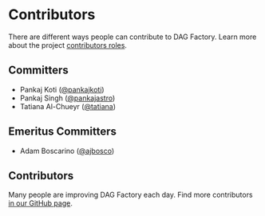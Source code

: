 # Contributors

There are different ways people can contribute to DAG Factory.
Learn more about the project [contributors roles](roles.md).

## Committers

* Pankaj Koti ([@pankajkoti](https://github.com/pankajkoti>))
* Pankaj Singh ([@pankajastro](https://github.com/pankajastro))
* Tatiana Al-Chueyr ([@tatiana](https://github.com/tatiana>))

## Emeritus Committers

* Adam Boscarino ([@ajbosco](https://github.com/ajbosco))

## Contributors

Many people are improving DAG Factory each day.
Find more contributors [in our GitHub page](https://github.com/astronomer/dag-factory/graphs/contributors).
